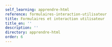 ```yaml
---
self_learning: apprendre-html
reference: formulaires-interaction-utilisateur
title: Formulaires et interaction utilisateur
title_en: ''
description: ''
directory: apprendre-html
order: 6
---
```

